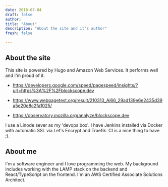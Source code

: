 ```yaml
---
date: 2018-07-04
draft: false
author:
title: "About"
description: "About the site and it's author"
fresh: false

---
```


## About the site

This site is powered by Hugo and  Amazon Web Services.  It performs well and I'm proud of it.

- https://developers.google.com/speed/pagespeed/insights/?url=https%3A%2F%2Fblockscope.dev

- https://www.webpagetest.org/result/210313_Ai66_29ad139e6e2435d39a5e20e8c2fa1025/

- https://observatory.mozilla.org/analyze/blockscope.dev

I use a Linode sever as my 'devops box'. I have Jenkins installed via Docker with automatic SSL via Let's Encrypt and Traefik. CI is a nice thing to have ;). 

## About me

I'm a software engineer and I love programming the web. My background includes working with the LAMP stack on the backend and React/TypeScript on the frontend. I'm an AWS Certified Associate Solutions Architect.
